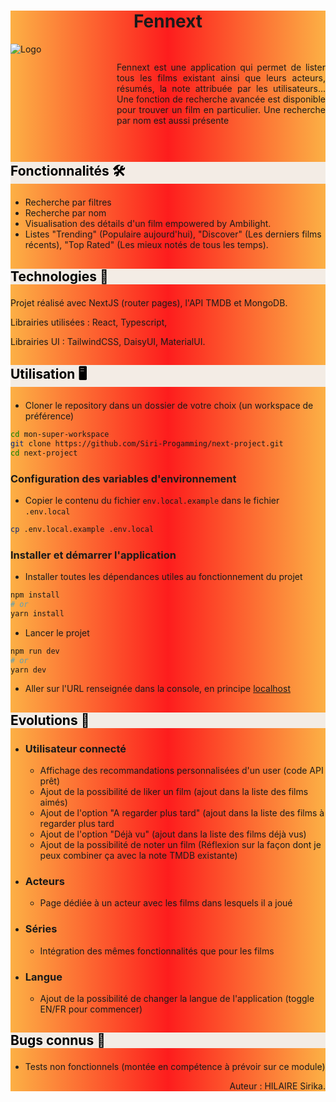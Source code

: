 <div style="background: linear-gradient(90deg, rgba(252,176,69,1) 0%, rgba(253,29,29,1) 50%, rgba(252,176,69,1) 100%)">
<h1 style="text-align: center">Fennext</h1>

<div style="display: flex; align-items: center; height: 160px; overflow-y: scroll; margin-top: 15px">
    <div style="float: left; margin-right: 10px; min-height: 160px; min-width: 160px; max-height:160px; max-width:160px">
        <img src="https://firebasestorage.googleapis.com/v0/b/loreact-666d4.appspot.com/o/Others%2FOIG3_2-removebg-preview.png?alt=media&token=50545b6e-dbae-43a6-aa59-1d322a936d71" alt="Logo">
    </div>
    <p style="text-align: justify;">
        Fennext est une application qui permet de lister tous les films existant ainsi que leurs acteurs, résumés, la note attribuée par les utilisateurs...
        Une fonction de recherche avancée est disponible pour trouver un film en particulier. Une recherche par nom est aussi présente
    </p>
</div>

## <p style="background: #F3ECE5; color:black">Fonctionnalités 🛠️ </p>

-  Recherche par filtres
- Recherche par nom
- Visualisation des détails d'un film empowered by Ambilight.
- Listes "Trending" (Populaire aujourd'hui), "Discover" (Les derniers films récents), "Top Rated" (Les mieux notés de tous les temps).

## <p style="background: #F3ECE5; color:black">Technologies 🚀</p>

Projet réalisé avec NextJS (router pages), l'API TMDB et MongoDB.

Librairies utilisées : React, Typescript, 

Librairies UI : TailwindCSS, DaisyUI, MaterialUI.

## <p style="background: #F3ECE5; color:black">Utilisation 🖥️</p>

-  Cloner le repository dans un dossier de votre choix (un workspace de préférence)
```bash
cd mon-super-workspace
git clone https://github.com/Siri-Progamming/next-project.git
cd next-project
```

### Configuration des variables d'environnement

- Copier le contenu du fichier `env.local.example` dans le fichier `.env.local`

```bash
cp .env.local.example .env.local
```

### Installer et démarrer l'application

- Installer toutes les dépendances utiles au fonctionnement du projet
```bash
npm install
# or
yarn install
```
- Lancer le projet
```bash
npm run dev
# or
yarn dev
```
- Aller sur l'URL renseignée dans la console, en principe [localhost](http://localhost:3000)

## <p style="background: #F3ECE5; color:black">Evolutions 🔄</p>

- ### Utilisateur connecté

  - Affichage des recommandations personnalisées d'un user (code API prêt)
  - Ajout de la possibilité de liker un film (ajout dans la liste des films aimés)
  - Ajout de l'option "A regarder plus tard" (ajout dans la liste des films à regarder plus tard
  - Ajout de l'option "Déjà vu" (ajout dans la liste des films déjà vus)
  - Ajout de la possibilité de noter un film (Réflexion sur la façon dont je peux combiner ça avec la note TMDB existante)

- ### Acteurs 

  - Page dédiée à un acteur avec les films dans lesquels il a joué

- ### Séries
  - Intégration des mêmes fonctionnalités que pour les films

- ### Langue
  - Ajout de la possibilité de changer la langue de l'application (toggle EN/FR pour commencer)

## <p style="background: #F3ECE5; color:black">Bugs connus 🐞</p>

- Tests non fonctionnels (montée en compétence à prévoir sur ce module)


<p style="text-align: right">Auteur : HILAIRE Sirika.</p>
</div>
